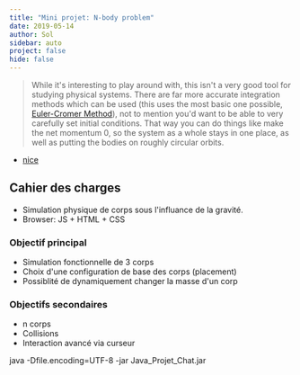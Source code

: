 ```yaml
---
title: "Mini projet: N-body problem"
date: 2019-05-14
author: Sol 
sidebar: auto
project: false
hide: false
---
```


>While it's interesting to play around with, this isn't a very good tool for studying physical systems. There are far more accurate integration methods which can be used (this uses the most basic one possible, [Euler-Cromer Method](https://en.wikipedia.org/wiki/Semi-implicit_Euler_method)), not to mention you'd want to be able to very carefully set initial conditions. That way you can do things like make the net momentum 0, so the system as a whole stays in one place, as well as putting the bodies on roughly circular orbits.

* [nice](http://justfound.co/gravity/)


##  Cahier des charges

* Simulation physique de corps sous l'influance de la gravité.
* Browser: JS + HTML + CSS

### Objectif principal

* Simulation fonctionnelle de 3 corps
* Choix d'une configuration de base des corps (placement)
* Possiblité de dynamiquement changer la masse d'un corp


### Objectifs secondaires

* n corps
* Collisions
* Interaction avancé via curseur



java -Dfile.encoding=UTF-8 -jar Java_Projet_Chat.jar